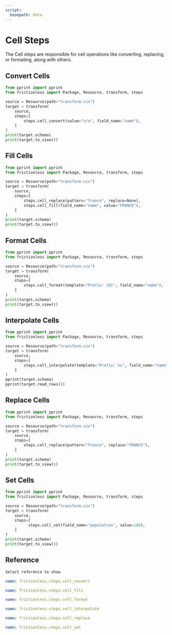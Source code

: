 ```yaml
---
script:
  basepath: data
---
```


# Cell Steps

The Cell steps are responsible for cell operations like converting, replacing, or formating, along with others.

## Convert Cells

```python script tabs=Python
from pprint import pprint
from frictionless import Package, Resource, transform, steps

source = Resource(path="transform.csv")
target = transform(
    source,
    steps=[
        steps.cell_convert(value="n/a", field_name="name"),
    ]
)
print(target.schema)
print(target.to_view())
```

## Fill Cells

```python script tabs=Python
from pprint import pprint
from frictionless import Package, Resource, transform, steps

source = Resource(path="transform.csv")
target = transform(
    source,
    steps=[
        steps.cell_replace(pattern="france", replace=None),
        steps.cell_fill(field_name="name", value="FRANCE"),
    ]
)
print(target.schema)
print(target.to_view())
```

## Format Cells

```python script tabs=Python
from pprint import pprint
from frictionless import Package, Resource, transform, steps

source = Resource(path="transform.csv")
target = transform(
    source,
    steps=[
        steps.cell_format(template="Prefix: {0}", field_name="name"),
    ]
)
print(target.schema)
print(target.to_view())
```

## Interpolate Cells

```python script tabs=Python
from pprint import pprint
from frictionless import Package, Resource, transform, steps

source = Resource(path="transform.csv")
target = transform(
    source,
    steps=[
        steps.cell_interpolate(template="Prefix: %s", field_name="name"),
    ]
)
pprint(target.schema)
pprint(target.read_rows())
```

## Replace Cells

```python script tabs=Python
from pprint import pprint
from frictionless import Package, Resource, transform, steps

source = Resource(path="transform.csv")
target = transform(
    source,
    steps=[
        steps.cell_replace(pattern="france", replace="FRANCE"),
    ]
)
print(target.schema)
print(target.to_view())
```

## Set Cells

```python script tabs=Python
from pprint import pprint
from frictionless import Package, Resource, transform, steps

source = Resource(path="transform.csv")
target = transform(
    source,
    steps=[
          steps.cell_set(field_name="population", value=100),
    ]
)
print(target.schema)
print(target.to_view())
```

## Reference

```markdown tabs=Select
Select reference to show
```

```yaml reference tabs=cell_convert
name: frictionless.steps.cell_convert
```

```yaml reference tabs=cell_fill
name: frictionless.steps.cell_fill
```

```yaml reference tabs=cell_format
name: frictionless.steps.cell_format
```

```yaml reference tabs=cell_interpolate
name: frictionless.steps.cell_interpolate
```

```yaml reference tabs=cell_replace
name: frictionless.steps.cell_replace
```

```yaml reference tabs=cell_set
name: frictionless.steps.cell_set
```
